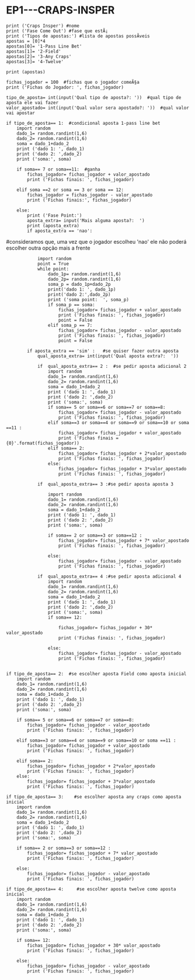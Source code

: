 # EP1---CRAPS-INSPER
    print ('Craps Insper') #nome
    print ('Fase Come Out') #fase que estÃ¡
    print ('Tipos de apostas:') #lista de apostas possÃ­veis
    apostas = [0]*4
    apostas[0]= '1-Pass Line Bet'
    apostas[1]= '2-Field'
    apostas[2]= '3-Any Craps'
    apostas[3]= '4-Twelve'

    print (apostas)

    fichas_jogador = 100  #fichas que o jogador comeÃ§a
    print ('Fichas do Jogador: ', fichas_jogador)

    tipo_de_aposta= int(input('Qual tipo de aposta?: '))  #qual tipo de aposta ele vai fazer
    valor_apostado= int(input('Qual valor sera apostado?: '))  #qual valor vai apostar

    if tipo_de_aposta== 1:  #condicional aposta 1-pass line bet
        import random  
        dado_1= random.randint(1,6) 
        dado_2= random.randint(1,6)
        soma = dado_1+dado_2
        print ('dado 1: ', dado_1)
        print ('dado 2: ',dado_2)
        print ('soma:', soma)
    
        if soma== 7 or soma==11:  #ganha
            fichas_jogador= fichas_jogador + valor_apostado
            print ('Fichas finais: ', fichas_jogador)
        
        elif soma ==2 or soma == 3 or soma == 12:
            fichas_jogador = fichas_jogador - valor_apostado
            print ('Fichas finais:', fichas_jogador)
        
        else:
            print ('Fase Point:')
            aposta_extra= input('Mais alguma aposta?:  ')
            print (aposta_extra)
            if aposta_extra == 'nao':
#consideramos que, uma vez que o jogador escolheu 'nao' ele não poderá escolher outra opção mais a frente

                import random
                point = True
                while point:
                    dado_1p= random.randint(1,6)
                    dado_2p= random.randint(1,6)
                    soma_p = dado_1p+dado_2p
                    print('dado 1: ', dado_1p)
                    print('dado 2:',dado_2p)
                    print ('soma point:  ', soma_p)
                    if soma_p == soma:
                        fichas_jogador= fichas_jogador + valor_apostado
                        print ('Fichas finais: ', fichas_jogador)
                        point = False
                    elif soma_p == 7:
                        fichas_jogador= fichas_jogador - valor_apostado
                        print ('Fichas finais: ', fichas_jogador)
                        point = False

            if aposta_extra == 'sim' :   #se quiser fazer outra aposta
                qual_aposta_extra= int(input('Qual aposta extra?:  '))
          
                if  qual_aposta_extra== 2 :  #se pedir aposta adicional 2
                    import random 
                    dado_1= random.randint(1,6)
                    dado_2= random.randint(1,6)
                    soma = dado_1+dado_2
                    print ('dado 1: ', dado_1)
                    print ('dado 2: ',dado_2)
                    print ('soma:', soma)
                    if soma== 5 or soma==6 or soma==7 or soma==8:
                        fichas_jogador= fichas_jogador - valor_apostado
                        print ('Fichas finais: ', fichas_jogador)
                    elif soma==3 or soma==4 or soma==9 or soma==10 or soma ==11 :
                        fichas_jogador= fichas_jogador + valor_apostado
                        print ('Fichas finais = {0}'.format(fichas_jogador))
                    elif soma== 2:
                        fichas_jogador= fichas_jogador + 2*valor_apostado
                        print ('Fichas finais: ', fichas_jogador)
                    else:
                        fichas_jogador= fichas_jogador + 3*valor_apostado
                        print ('Fichas finais: ', fichas_jogador)
                    
                if  qual_aposta_extra== 3 :#se pedir aposta aposta 3
              
                    import random 
                    dado_1= random.randint(1,6)
                    dado_2= random.randint(1,6)
                    soma = dado_1+dado_2
                    print ('dado 1: ', dado_1)
                    print ('dado 2: ',dado_2)
                    print ('soma:', soma)
              
                    if soma== 2 or soma==3 or soma==12 :
                        fichas_jogador= fichas_jogador + 7* valor_apostado
                        print ('Fichas finais: ', fichas_jogador)
              
                    else:
                        fichas_jogador= fichas_jogador - valor_apostado
                        print ('Fichas finais: ', fichas_jogador)
                
                if  qual_aposta_extra== 4 :#se pedir aposta adicional 4
                    import random 
                    dado_1= random.randint(1,6)
                    dado_2= random.randint(1,6)
                    soma = dado_1+dado_2
                    print ('dado 1: ', dado_1)
                    print ('dado 2: ',dado_2)
                    print ('soma:', soma)
                    if soma== 12:
                  
                        fichas_jogador= fichas_jogador + 30* valor_apostado
                        print ('Fichas finais: ', fichas_jogador)
                
                    else:
                        fichas_jogador= fichas_jogador - valor_apostado
                        print ('Fichas finais: ', fichas_jogador)
                
            
    if tipo_de_aposta== 2:  #se escolher aposta Field como aposta inicial
        import random 
        dado_1= random.randint(1,6)
        dado_2= random.randint(1,6)
        soma = dado_1+dado_2
        print ('dado 1: ', dado_1)
        print ('dado 2: ',dado_2)
        print ('soma:', soma)
    
        if soma== 5 or soma==6 or soma==7 or soma==8:
            fichas_jogador= fichas_jogador - valor_apostado
            print ('Fichas finais: ', fichas_jogador)
        
        elif soma==3 or soma==4 or soma==9 or soma==10 or soma ==11 :
            fichas_jogador= fichas_jogador + valor_apostado
            print ('Fichas finais: ', fichas_jogador)
        
        elif soma== 2:
            fichas_jogador= fichas_jogador + 2*valor_apostado
            print ('Fichas finais: ', fichas_jogador)
        else:
            fichas_jogador= fichas_jogador + 3*valor_apostado
            print ('Fichas finais: ', fichas_jogador)
        
    if tipo_de_aposta== 3:    #se escolher aposta any craps como aposta inicial
        import random 
        dado_1= random.randint(1,6)
        dado_2= random.randint(1,6)
        soma = dado_1+dado_2
        print ('dado 1: ', dado_1)
        print ('dado 2: ',dado_2)
        print ('soma:', soma)
    
        if soma== 2 or soma==3 or soma==12 :
            fichas_jogador= fichas_jogador + 7* valor_apostado
            print ('Fichas finais: ', fichas_jogador)
        
        else:
            fichas_jogador= fichas_jogador - valor_apostado
            print ('Fichas finais: ', fichas_jogador)
        
    if tipo_de_aposta== 4:     #se escolher aposta twelve como aposta inicial
        import random 
        dado_1= random.randint(1,6)
        dado_2= random.randint(1,6)
        soma = dado_1+dado_2
        print ('dado 1: ', dado_1)
        print ('dado 2: ',dado_2)
        print ('soma:', soma)
    
        if soma== 12:
            fichas_jogador= fichas_jogador + 30* valor_apostado
            print ('Fichas finais: ', fichas_jogador)
        
        else:
            fichas_jogador= fichas_jogador - valor_apostado
            print ('Fichas finais: ', fichas_jogador)
